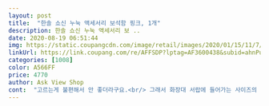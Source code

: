```yaml
---
layout: post 
title:  "한솔 쇼신 누눅 액세서리 보석함 핑크, 1개" 
description: 한솔 쇼신 누눅 액세서리 보 ..
date: 2020-08-19 06:51:44 
img: https://static.coupangcdn.com/image/retail/images/2020/01/15/11/7/fa8aba09-a62a-4446-a8de-cca4902394bc.jpg 
linkUrl: https://link.coupang.com/re/AFFSDP?lptag=AF3600438&subid=ahnPublicAsk&pageKey=1179689059&itemId=2159389241&vendorItemId=70157604189&traceid=V0-113-ee3fd64b1b40c376 
categories: [1008] 
color: A566FF 
price: 4770 
author: Ask View Shop 
cont:  "고르는게 불편해서 안 좋더라구요.<br/> 그래서 화장대 서랍에 들어가는 사이즈의 보관함 찾았는데 넘 저렴하게 잘 샀어요.<br/> 생각보다 튼튼하고 예뻐요.<br/> 저는 귀걸이가 많아서 약통을 사서 보관함에 넣어줬더니 귀걸이 보관하기 편하네요.<br/><br/>귀걸이 핀으로 되어있는건 보관하기 좋은데<br/>그 외 팔찌나 시계는 따로 보관하지만 귀걸이랑 목걸이정도는 거뜬히 다 들어갔어요 ㅎㅎ<br/>그리많이 들어가진 않지만<br/>돌반지가 두꺼워서 끼우면 반지넣는곳이 벌어져 못쓰게될까봐 돌반지는 그냥 패스 했네요<br/>링은 반지넣는곳에 쌍쌍이 넣으니까 좋네요<br/>링이나 낙시바늘? 처럼 생긴건 보관이 안되서<br/>생각보다 넘 맘에 들어요.<br/> 악세사리들을 항상<br/>아담한 크기의 보석함인데 생각보다 알차게 들어가요<br/>액세서리가 많은편이 아니라서 저정도크기로 제 액세서리들이 다 들어갔네요^^<br/>원래는 돌반지들을 보관하려고 구입했는데<br/>작은데 빼곡하게 알차게 들어가네요<br/>조그만 지퍼백에 나눠서 넣어놨었는데 그랬더니 착용하고 싶을때<br/>흩어져있던 귀걸이들을 모아놓을 수 있어 만족스러워요<br/>" 
---
```

